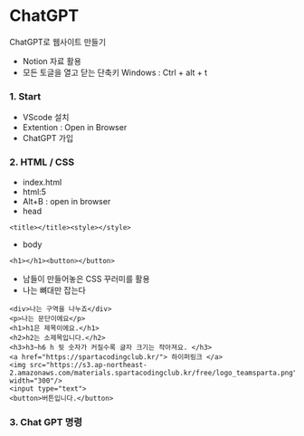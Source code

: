 # ChatGPT
ChatGPT로 웹사이트 만들기
 - Notion 자료 활용
 - 모든 토글을 열고 닫는 단축키
   Windows : Ctrl + alt + t
### 1. Start
+ VScode 설치
+ Extention : Open in Browser
+ ChatGPT 가입
### 2. HTML / CSS
+ index.html
+ html:5
+ Alt+B : open in browser
+ head
```
<title></title><style></style>
```
+ body
```
<h1></h1><button></button>
```
+ 남들이 만들어놓은 CSS 꾸러미를 활용
+ 나는 뼈대만 잡는다

```
<div>나는 구역을 나누죠</div>
<p>나는 문단이에요</p>
<h1>h1은 제목이에요.</h1>
<h2>h2는 소제목입니다.</h2>
<h3>h3~h6 h 뒷 숫자가 커질수록 글자 크기는 작아져요. </h3>
<a href="https://spartacodingclub.kr/"> 하이퍼링크 </a>
<img src="https://s3.ap-northeast-2.amazonaws.com/materials.spartacodingclub.kr/free/logo_teamsparta.png" width="300"/>  
<input type="text">
<button>버튼입니다.</button>
```
### 3. Chat GPT 명령
